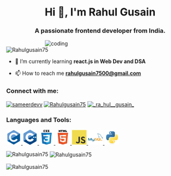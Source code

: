 <h1 align="center">Hi 👋, I'm Rahul Gusain</h1>
<h3 align="center">A passionate frontend developer from India.</h3>

<img src="https://i.pinimg.com/originals/81/17/8b/81178b47a8598f0c81c4799f2cdd4057.gif" align="right" alt="coding" width="400px">

<p align="left"> <img src="https://komarev.com/ghpvc/?username=Rahulgusain75&label=Profile%20views&color=0e75b6&style=flat" alt="Rahulgusain75" /> </p>

- 🌱 I’m currently learning **react.js in Web Dev and DSA**

- 📫 How to reach me **rahulgusain7500@gmail.com**

<h3 align="left">Connect with me:</h3>
<p align="left">
<a href="" target="blank"><img align="center" src="https://raw.githubusercontent.com/rahuldkjain/github-profile-readme-generator/master/src/images/icons/Social/twitter.svg" alt="sameerdevv" height="30" width="40" /></a>
<a href="https://linkedin.com/in/rahul-gusain-064a5b2ba" target="blank"><img align="center" src="https://raw.githubusercontent.com/rahuldkjain/github-profile-readme-generator/master/src/images/icons/Social/linked-in-alt.svg" alt="Rahulgusain75" height="30" width="40" /></a>
<a href="https://instagram.com/_ra_hul__gusain_" target="blank"><img align="center" src="https://raw.githubusercontent.com/rahuldkjain/github-profile-readme-generator/master/src/images/icons/Social/instagram.svg" alt="_ra_hul__gusain_" height="30" width="40" /></a>
</p>

<h3 align="left">Languages and Tools:</h3>
<p align="left"> <a href="https://www.cprogramming.com/" target="_blank" rel="noreferrer"> <img src="https://raw.githubusercontent.com/devicons/devicon/master/icons/c/c-original.svg" alt="c" width="40" height="40"/> </a> <a href="https://www.w3schools.com/cpp/" target="_blank" rel="noreferrer"> <img src="https://raw.githubusercontent.com/devicons/devicon/master/icons/cplusplus/cplusplus-original.svg" alt="cplusplus" width="40" height="40"/> </a> <a href="https://www.w3schools.com/css/" target="_blank" rel="noreferrer"> <img src="https://raw.githubusercontent.com/devicons/devicon/master/icons/css3/css3-original-wordmark.svg" alt="css3" width="40" height="40"/> </a> <a href="https://www.w3.org/html/" target="_blank" rel="noreferrer"> <img src="https://raw.githubusercontent.com/devicons/devicon/master/icons/html5/html5-original-wordmark.svg" alt="html5" width="40" height="40"/> </a> <a href="https://developer.mozilla.org/en-US/docs/Web/JavaScript" target="_blank" rel="noreferrer"> <img src="https://raw.githubusercontent.com/devicons/devicon/master/icons/javascript/javascript-original.svg" alt="javascript" width="40" height="40"/> </a> <a href="https://www.mysql.com/" target="_blank" rel="noreferrer"> <img src="https://raw.githubusercontent.com/devicons/devicon/master/icons/mysql/mysql-original-wordmark.svg" alt="mysql" width="40" height="40"/> </a> <a href="https://www.python.org" target="_blank" rel="noreferrer"> <img src="https://raw.githubusercontent.com/devicons/devicon/master/icons/python/python-original.svg" alt="python" width="40" height="40"/> </a> </p>

<p><img align="left" src="https://github-readme-stats.vercel.app/api/top-langs?username=Rahulgusain75&show_icons=true&locale=en&layout=compact" alt="Rahulgusain75" /></p>

<p>&nbsp;<img align="center" src="https://github-readme-stats.vercel.app/api?username=Rahulgusain75&show_icons=true&locale=en" alt="Rahulgusain75" /></p>

<p><img align="center" src="https://github-readme-streak-stats.herokuapp.com/?user=Rahulgusain75&" alt="Rahulgusain75" /></p>
